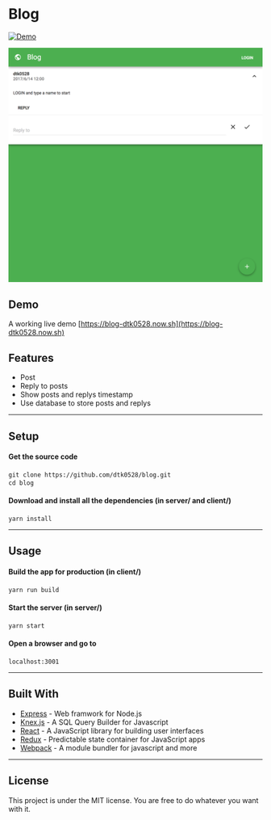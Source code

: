 Blog
=========
[![Demo](https://camo.githubusercontent.com/d57a88a378dd7ed232931397d903da874daa7809/68747470733a2f2f696d672e736869656c64732e696f2f62616467652f64656d6f2d6f6e6c696e652d677265656e2e737667)](https://blog-dtk0528.now.sh)  
  
![UI](public/img/ui.png)

## Demo

A working live demo [https://blog-dtk0528.now.sh](https://blog-dtk0528.now.sh)

## Features

* Post
* Reply to posts
* Show posts and replys timestamp
* Use database to store posts and replys

---

## Setup

#### Get the source code  

	git clone https://github.com/dtk0528/blog.git
	cd blog
	
#### Download and install all the dependencies (in server/ and client/)

	yarn install
  
---
	
## Usage

#### Build the app for production (in client/)

	yarn run build

#### Start the server (in server/)

	yarn start

#### Open a browser and go to

	localhost:3001

---

## Built With

* [Express](http://expressjs.com/) - Web framwork for Node.js
* [Knex.js](http://knexjs.org/) - A SQL Query Builder for Javascript
* [React](https://facebook.github.io/react/) - A JavaScript library for building user interfaces
* [Redux](http://redux.js.org/) - Predictable state container for JavaScript apps
* [Webpack](https://webpack.github.io/) - A module bundler for javascript and more

---

## License

This project is under the MIT license. You are free to do whatever you want with it.
